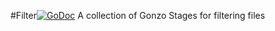 #Filter[![GoDoc](https://img.shields.io/badge/godoc-reference-blue.svg?style=flat-square)](https://godoc.org/github.com/go-gonzo/filter)
A collection of Gonzo Stages for filtering files
